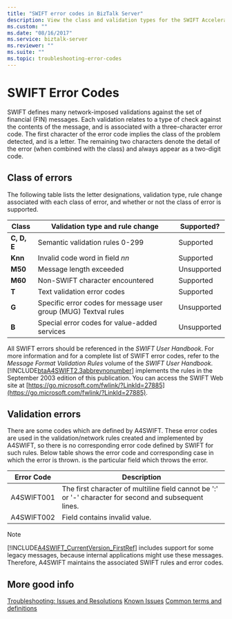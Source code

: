 ```yaml
---
title: "SWIFT error codes in BizTalk Server"
description: View the class and validation types for the SWIFT Accelerator in BizTalk Server
ms.custom: ""
ms.date: "08/16/2017"
ms.service: biztalk-server
ms.reviewer: ""
ms.suite: ""
ms.topic: troubleshooting-error-codes
---
```

# SWIFT Error Codes
SWIFT defines many network-imposed validations against the set of financial (FIN) messages. Each validation relates to a type of check against the contents of the message, and is associated with a three-character error code. The first character of the error code implies the class of the problem detected, and is a letter. The remaining two characters denote the detail of the error (when combined with the class) and always appear as a two-digit code.

## Class of errors
 The following table lists the letter designations, validation type, rule change associated with each class of error, and whether or not the class of error is supported.

|Class|Validation type and rule change|Supported?|
|-----------|-------------------------------------|----------------|
|**C, D, E**|Semantic validation rules 0-299|Supported|
|**Knn**|Invalid code word in field *nn*|Supported|
|**M50**|Message length exceeded|Unsupported|
|**M60**|Non-SWIFT character encountered|Supported|
|**T**|Text validation error codes|Supported|
|**G**|Specific error codes for message user group (MUG) Textval rules|Unsupported|
|**B**|Special error codes for value-added services|Unsupported|

 All SWIFT errors should be referenced in the *SWIFT User Handbook*. For more information and for a complete list of SWIFT error codes, refer to the *Message Format Validation Rules* volume of the *SWIFT User Handbook*. [!INCLUDE[btaA4SWIFT2.3abbrevnonumber](../../includes/btaa4swift2-3abbrevnonumber-md.md)] implements the rules in the September 2003 edition of this publication. You can access the SWIFT Web site at [https://go.microsoft.com/fwlink/?LinkId=27885](https://go.microsoft.com/fwlink/?LinkId=27885).

## Validation errors
 There are some codes which are defined by A4SWIFT. These error codes are used in the validation/network rules created and implemented by A4SWIFT, so there is no corresponding error code defined by SWIFT for such rules. Below table shows the error code and corresponding case in which the error is thrown. is the particular field which throws the error.

|Error Code|Description|
|----------------|-----------------|
|A4SWIFT001|The first character of multiline field cannot be ':' or '-' character for second and  subsequent lines.|
|A4SWIFT002|Field contains invalid value.|

> [!NOTE]
>  [!INCLUDE[A4SWIFT_CurrentVersion_FirstRef](../../includes/a4swift-currentversion-firstref-md.md)] includes support for some legacy messages, because internal applications might use these messages. Therefore, A4SWIFT maintains the associated SWIFT rules and error codes.

## More good info
[Troubleshooting: Issues and Resolutions](troubleshooting-issues-and-resolutions1.md)
[Known Issues](known-issues5.md)
[Common terms and definitions](glossary6.md)
